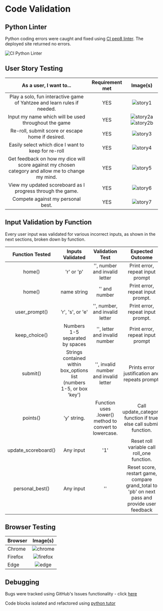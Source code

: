 # __Code Validation__

## __Python Linter__

Python coding errors were caught and fixed using [CI pep8 linter](https://pep8ci.herokuapp.com/#). The deployed site returned no errors.

![CI Python Linter](/docs/testing/linted.png)

## __User Story Testing__

| As a user, I want to... | Requirement met | Image(s) |
| :---------------------: | :------------: | :------: |
| Play a solo, fun interactive game of Yahtzee and learn rules if needed. | YES | ![story1](/docs/testing/user_stories/story1.png) |
| Input my name which will be used throughout the game | YES | ![story2a](/docs/testing/user_stories/story2a.png) ![story2b](/docs/testing/user_stories/story2b.png) |
| Re-roll, submit score or escape home if desired. | YES | ![story3](/docs/testing/user_stories/story3.png) |
| Easily select which dice I want to keep for re-roll | YES | ![story4](/docs/testing/user_stories/story4.png) |
| Get feedback on how my dice will score against my chosen category and allow me to change my mind. | YES | ![story5](/docs/testing/user_stories/story5.png) |
| View my updated scoreboard as I progress through the game. | YES | ![story6](/docs/testing/user_stories/story6.png) |
| Compete against my personal best. | YES | ![story7](/docs/testing/user_stories/story7.png) |

## __Input Validation by Function__

Every user input was validated for various incorrect inputs, as shown in the next sections, broken down by function.

| Function Tested | Inputs Validated | Validation Test | Expected Outcome | Actual Outcome | Pass/Fail |
| :-------------: | :--------------: | :-------------: | :--------------: | :------------: | :-------: |
| home() | 'r' or 'p' | '', number and invalid letter | Print error, repeat input prompt | ![home validation](/docs/testing/functions/home.png) | PASS |
| home() | name string | '' and number | Print error, repeat input prompt. | ![home validation](/docs/testing/functions/home.png) | PASS |
| user_prompt() | 'r', 's', or 'e' | '', number, and invalid letter | Print error, repeat input prompt. | ![user_prompt validation](/docs/testing/functions/user_prompt.png) | PASS |
| keep_choice() | Numbers 1-5 separated by spaces | '', letter and invalid number | Print error, repeat input prompt | ![keep_choice validation](/docs/testing/functions/keep_choice.png) | PASS |
| submit() | Strings contained within box_options list (numbers 1-5, or box 'key') | '', invalid number and invalid letter | Prints error justification and repeats prompt. |![submit validation](/docs/testing/functions/submit.png) | PASS |
| points() | 'y' string. | Function uses .lower() method to convert to lowercase. | Call update_category function if true, else call submit function. | ![points validation](/docs/testing/functions/points.png) | PASS |
| update_scoreboard() | Any input | '1' | Reset roll variable call roll_one function. | ![update_scoreboard validation](/docs/testing/functions/update_scoreboard.png) | PASS |
| personal_best() | Any input | '' | Reset score, restart game, compare grand_total to 'pb' on next pass and provide user feedback | ![update_scoreboard validation](/docs/testing/functions/personal_best.png)

## __Browser Testing__

| Browser | Image(s) |
| ------- | :------: |
| Chrome | ![chrome](docs/testing/browsers/chrome.png) |
| Firefox | ![firefox](docs/testing/browsers/firefox.png) |
| Edge | ![edge](docs/testing/browsers/edge.png) |

## __Debugging__

Bugs were tracked using GitHub's Issues functionality - click [here](https://github.com/alanjameschapman/yahtzee/issues)

Code blocks isolated and refactored using [python tutor](<https://pythontutor.com/>)
